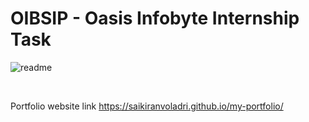 # OIBSIP  - Oasis Infobyte Internship Task

![readme](https://user-images.githubusercontent.com/87108573/225290294-e28aeabd-b276-48e3-815b-fc401aeb5d02.png)

<br>

Portfolio website link https://saikiranvoladri.github.io/my-portfolio/ 

<br>


